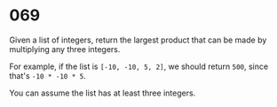 [_metadata_:number]:-      "69"
[_metadata_:difficulty]:-  "Easy"
[_metadata_:asker]:-       "Facebook"

# 069

Given a list of integers, return the largest product that can be made by multiplying any three integers.

For example, if the list is `[-10, -10, 5, 2]`, we should return `500`, since that's `-10 * -10 * 5`.

You can assume the list has at least three integers.

